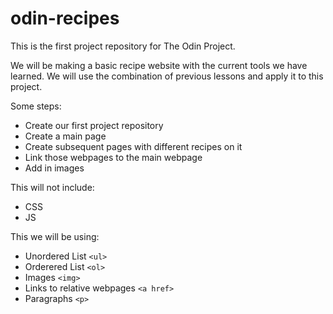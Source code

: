 # odin-recipes

This is the first project repository for The Odin Project.

We will be making a basic recipe website with the current
tools we have learned. We will use the combination of previous
lessons and apply it to this project.

Some steps:
* Create our first project repository
* Create a main page
* Create subsequent pages with different recipes on it
* Link those webpages to the main webpage
* Add in images

This will not include:
* CSS 
* JS 

This we will be using:
* Unordered List `<ul>`
* Orderered List `<ol>`
* Images `<img>`
* Links to relative webpages `<a href>`
* Paragraphs `<p>`
